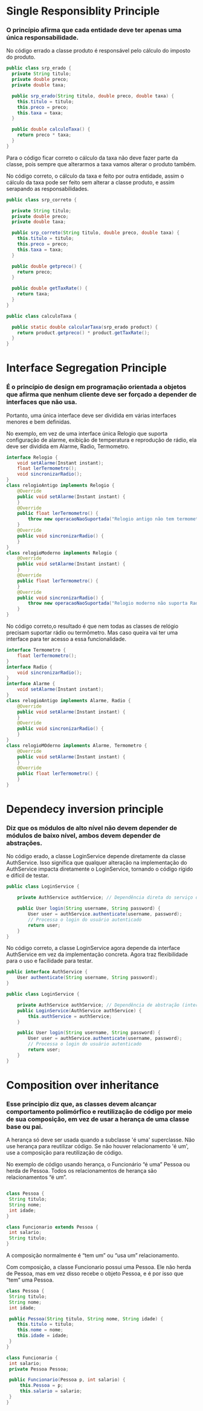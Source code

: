# Single Responsiblity Principle

### O princípio afirma que cada entidade deve ter apenas uma única responsabilidade. 

No código errado a classe produto é responsável pelo cálculo do imposto do produto.
~~~java
public class srp_erado {
  private String titulo;
  private double preco;
  private double taxa;

  public srp_erado(String titulo, double preco, double taxa) {
    this.titulo = titulo;
    this.preco = preco;
    this.taxa = taxa;
  }

  public double calculoTaxa() {
    return preco * taxa;
  }
}
~~~
Para o código ficar correto o cálculo da taxa não deve fazer parte da classe, pois sempre que alterarmos a taxa vamos alterar o produto também. 

No código correto, o cálculo da taxa e feito por outra entidade, assim o cálculo da taxa pode ser feito sem alterar a classe produto, e assim serapando as responsabilidades.

~~~java
public class srp_correto {

  private String titulo;
  private double preco;
  private double taxa;

  public srp_correto(String titulo, double preco, double taxa) {
    this.titulo = titulo;
    this.preco = preco;
    this.taxa = taxa;
  }

  public double getpreco() {
    return preco;
  }

  public double getTaxRate() {
    return taxa;
  }
}

public class calculoTaxa {

  public static double calcularTaxa(srp_erado product) {
    return product.getpreco() * product.getTaxRate();
  }
}
~~~

# Interface Segregation Principle

### É o princípio de design em programação orientada a objetos que afirma que nenhum cliente deve ser forçado a depender de interfaces que não usa.

Portanto, uma única interface deve ser dividida em várias interfaces menores e bem definidas. 

No exemplo, em vez de uma interface única Relogio que suporta configuração de alarme, exibição de temperatura e reprodução de rádio, ela deve ser dividida em Alarme, Radio, Termometro. 
~~~java
interface Relogio {
    void setAlarme(Instant instant);
    float lerTermometro();
    void sincronizarRadio();
}
class relogioAntigo implements Relogio {
    @Override
    public void setAlarme(Instant instant) {
    }
    @Override
    public float lerTermometro() {
        throw new operacaoNaoSuportada("Relogio antigo não tem termometro");
    }
    @Override
    public void sincronizarRadio() {
    }
}
class relogioModerno implements Relogio {
    @Override
    public void setAlarme(Instant instant) {
    }
    @Override
    public float lerTermometro() {
    }
    @Override
    public void sincronizarRadio() {
        throw new operacaoNaoSuportada("Relogio moderno não suporta Radio");
    }
}
~~~

No código correto,o resultado é que nem todas as classes de relógio precisam suportar rádio ou termômetro. Mas caso queira vai ter uma interface para ter acesso a essa funcionalidade.

~~~java
interface Termometro {
    float lerTermometro();
}
interface Radio {
    void sincronizarRadio();
}   
interface Alarme {
    void setAlarme(Instant instant);
}
class relogioAntigo implements Alarme, Radio {
    @Override
    public void setAlarme(Instant instant) {
    }
    @Override
    public void sincronizarRadio() {
    }
}
class relogioMOderno implements Alarme, Termometro {
    @Override
    public void setAlarme(Instant instant) {
    }
    @Override
    public float lerTermometro() {
    }
}
~~~

# Dependecy inversion principle

### Diz que os módulos de alto nível não devem depender de módulos de baixo nível, ambos devem depender de abstrações.

No código erado, a classe LoginService depende diretamente da classe AuthService. Isso significa que qualquer alteração na implementação do AuthService impacta diretamente o LoginService, tornando o código rígido e difícil de testar.

~~~java
public class LoginService {

    private AuthService authService; // Dependência direta do serviço de autenticação

    public User login(String username, String password) {
        User user = authService.authenticate(username, password);
        // Processa o login do usuário autenticado
        return user;
    }
}
~~~

No código correto, a classe LoginService agora depende da interface AuthService em vez da implementação concreta. Agora traz flexibilidade para o uso e facilidade para testar.

~~~java
public interface AuthService {
    User authenticate(String username, String password);
}

public class LoginService {

    private AuthService authService; // Dependência de abstração (interface)
    public LoginService(AuthService authService) {
        this.authService = authService;
    }

    public User login(String username, String password) {
        User user = authService.authenticate(username, password);
        // Processa o login do usuário autenticado
        return user;
    }
}
~~~

# Composition over inheritance
### Esse príncipio diz que, as classes devem alcançar comportamento polimórfico e reutilização de código por meio de sua composição, em vez de usar a herança de uma classe base ou pai. 

A herança só deve ser usada quando a subclasse 'é uma' superclasse. Não use herança para reutilizar código. Se não houver relacionamento 'é um', use a composição para reutilização de código.

No exemplo de código usando herança, o Funcionário “é uma” Pessoa ou herda de Pessoa. Todos os relacionamentos de herança são relacionamentos “é um”.

~~~java

class Pessoa {
 String titulo;
 String nome;
 int idade;
}

class Funcionario extends Pessoa { 
 int salario;
 String titulo;
}
~~~
A composição normalmente é “tem um” ou “usa um” relacionamento. 

Com composição, a classe Funcionario possui uma Pessoa. Ele não herda de Pessoa, mas em vez disso recebe o objeto Pessoa, e é por isso que “tem” uma Pessoa.

~~~java
class Pessoa {
 String titulo;
 String nome;
 int idade;

 public Pessoa(String titulo, String nome, String idade) {
    this.titulo = titulo;
    this.nome = nome;
    this.idade = idade;
 }
}

class Funcionario {
 int salario;
 private Pessoa Pessoa;

 public Funcionario(Pessoa p, int salario) {
     this.Pessoa = p;
     this.salario = salario;
 }
}
~~~
